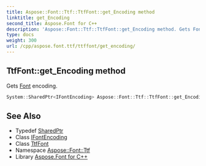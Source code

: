 ```yaml
---
title: Aspose::Font::Ttf::TtfFont::get_Encoding method
linktitle: get_Encoding
second_title: Aspose.Font for C++
description: 'Aspose::Font::Ttf::TtfFont::get_Encoding method. Gets Font encoding in C++.'
type: docs
weight: 300
url: /cpp/aspose.font.ttf/ttffont/get_encoding/
---
```

## TtfFont::get_Encoding method


Gets [Font](../../../aspose.font/font/) encoding.

```cpp
System::SharedPtr<IFontEncoding> Aspose::Font::Ttf::TtfFont::get_Encoding() override
```

## See Also

* Typedef [SharedPtr](../../../system/sharedptr/)
* Class [IFontEncoding](../../../aspose.font/ifontencoding/)
* Class [TtfFont](../)
* Namespace [Aspose::Font::Ttf](../../)
* Library [Aspose.Font for C++](../../../)
